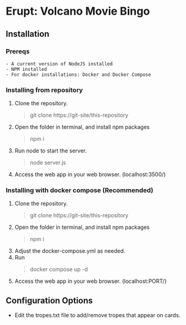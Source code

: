 # Erupt: Volcano Movie Bingo

## Installation

### Prereqs
    - A current version of NodeJS installed
    - NPM installed
    - For docker installations: Docker and Docker Compose

### Installing from repository
1. Clone the repository.
    > git clone https://git-site/this-repository
2. Open the folder in terminal, and install npm packages
    > npm i
3. Run node to start the server.
    > node server.js
4. Access the web app in your web browser. (localhost:3500/)

### Installing with docker compose (Recommended)
1. Clone the repository.
    > git clone https://git-site/this-repository
2. Open the folder in terminal, and install npm packages
    > npm i
3. Adjust the docker-compose.yml as needed.
4. Run
    > docker compose up -d
5. Access the web app in your web browser. (localhost:PORT/)

## Configuration Options
- Edit the tropes.txt file to add/remove tropes that appear on cards.